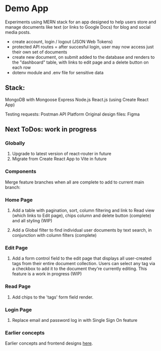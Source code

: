 # **Demo App**

Experiments using MERN stack for an app designed to help users store and manage documents like text (or links to Google Docs) for blog and social media posts. 

- create account, login / logout (JSON Web Tokens)
- protected API routes = after succesful login, user may now access just their own set of documents 
- create new document, on submit added to the database and renders to the "dashboard" table, with links to edit page and a delete button on each row
- dotenv module and .env file for sensitive data

## **Stack:**
MongoDB with Mongoose 
Express
Node.js 
React.js (using Create React App)

Testing requests: Postman API Platform
Original design files: Figma


## **Next ToDos: work in progress** 

### **Globally**
1) Upgrade to latest version of react-router in future
2) Migrate from Create React App to Vite in future 


### **Components**
Merge feature branches when all are complete to add to current main branch:

### **Home Page** 

1) Add a table with pagination, sort, column filtering and link to Read view (which links to Edit page), chips column and delete button (complete) and all styling (WIP)
    
2) Add a Global filter to find individual user documents by text search, in conjunction with column filters (complete)

### **Edit Page**

1) Add a form control field to the edit page that displays all user-created tags from their entire document collection. Users can select any tag via a checkbox to add it to the document they're currently editing. This feature is a work in progress (WIP)

### **Read Page**
1) Add chips to the 'tags' form field render. 

### **Login Page**
1) Replace email and password log in with Single Sign On feature 


### **Earlier concepts**

 Earlier concepts and frontend designs [here](https://github.com/rhw-repo/content_simple).




